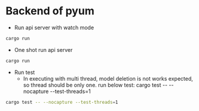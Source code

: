 # Backend of pyum

- Run api server with watch mode
```sh
cargo run
```

- One shot run api server
```sh
cargo run
```

- Run test
  - In executing with multi thread, model deletion is not works expected, so thread should be only one.
run below test: cargo test -- --nocapture --test-threads=1

```sh
cargo test -- --nocapture --test-threads=1
```
